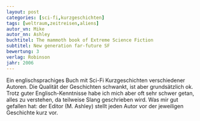```yaml
---
layout: post
categories: [sci-fi,kurzgeschichten]
tags: [weltraum,zeitreisen,aliens]
autor_vn: Mike
autor_nn: Ashley
buchtitel: The mammoth book of Extreme Science Fiction
subtitel: New generation far-future SF
bewertung: 3
verlag: Robinson
jahr: 2006
---
```


Ein englischsprachiges Buch mit Sci-Fi Kurzgeschichten verschiedener Autoren. Die Qualität der Geschichten schwankt, ist aber grundsätzlich ok. Trotz guter Englisch-Kenntnisse habe ich mich aber oft sehr schwer getan, alles zu verstehen, da teilweise Slang geschrieben wird.
Was mir gut gefallen hat: der Editor (M. Ashley) stellt jeden Autor vor der jeweiligen Geschichte kurz vor.
